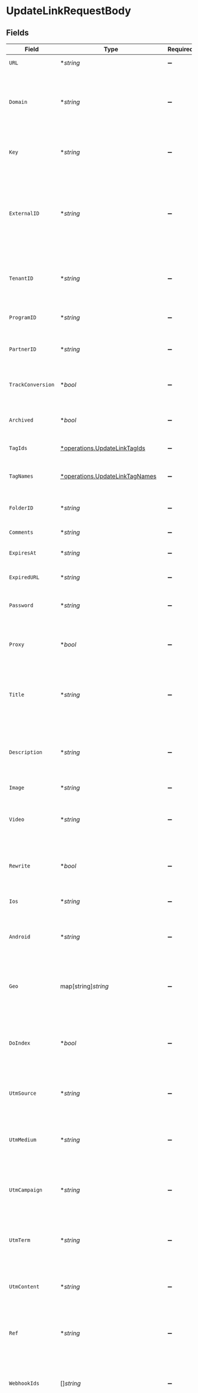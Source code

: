 # UpdateLinkRequestBody


## Fields

| Field                                                                                                                                                                                                                                                      | Type                                                                                                                                                                                                                                                       | Required                                                                                                                                                                                                                                                   | Description                                                                                                                                                                                                                                                | Example                                                                                                                                                                                                                                                    |
| ---------------------------------------------------------------------------------------------------------------------------------------------------------------------------------------------------------------------------------------------------------- | ---------------------------------------------------------------------------------------------------------------------------------------------------------------------------------------------------------------------------------------------------------- | ---------------------------------------------------------------------------------------------------------------------------------------------------------------------------------------------------------------------------------------------------------- | ---------------------------------------------------------------------------------------------------------------------------------------------------------------------------------------------------------------------------------------------------------- | ---------------------------------------------------------------------------------------------------------------------------------------------------------------------------------------------------------------------------------------------------------- |
| `URL`                                                                                                                                                                                                                                                      | **string*                                                                                                                                                                                                                                                  | :heavy_minus_sign:                                                                                                                                                                                                                                         | The destination URL of the short link.                                                                                                                                                                                                                     | https://google.com                                                                                                                                                                                                                                         |
| `Domain`                                                                                                                                                                                                                                                   | **string*                                                                                                                                                                                                                                                  | :heavy_minus_sign:                                                                                                                                                                                                                                         | The domain of the short link. If not provided, the primary domain for the workspace will be used (or `dub.sh` if the workspace has no domains).                                                                                                            |                                                                                                                                                                                                                                                            |
| `Key`                                                                                                                                                                                                                                                      | **string*                                                                                                                                                                                                                                                  | :heavy_minus_sign:                                                                                                                                                                                                                                         | The short link slug. If not provided, a random 7-character slug will be generated.                                                                                                                                                                         |                                                                                                                                                                                                                                                            |
| `ExternalID`                                                                                                                                                                                                                                               | **string*                                                                                                                                                                                                                                                  | :heavy_minus_sign:                                                                                                                                                                                                                                         | The ID of the link in your database. If set, it can be used to identify the link in future API requests (must be prefixed with 'ext_' when passed as a query parameter). This key is unique across your workspace.                                         | 123456                                                                                                                                                                                                                                                     |
| `TenantID`                                                                                                                                                                                                                                                 | **string*                                                                                                                                                                                                                                                  | :heavy_minus_sign:                                                                                                                                                                                                                                         | The ID of the tenant that created the link inside your system. If set, it can be used to fetch all links for a tenant.                                                                                                                                     |                                                                                                                                                                                                                                                            |
| `ProgramID`                                                                                                                                                                                                                                                | **string*                                                                                                                                                                                                                                                  | :heavy_minus_sign:                                                                                                                                                                                                                                         | The ID of the program the short link is associated with.                                                                                                                                                                                                   |                                                                                                                                                                                                                                                            |
| `PartnerID`                                                                                                                                                                                                                                                | **string*                                                                                                                                                                                                                                                  | :heavy_minus_sign:                                                                                                                                                                                                                                         | The ID of the partner the short link is associated with.                                                                                                                                                                                                   |                                                                                                                                                                                                                                                            |
| `TrackConversion`                                                                                                                                                                                                                                          | **bool*                                                                                                                                                                                                                                                    | :heavy_minus_sign:                                                                                                                                                                                                                                         | Whether to track conversions for the short link. Defaults to `false` if not provided.                                                                                                                                                                      |                                                                                                                                                                                                                                                            |
| `Archived`                                                                                                                                                                                                                                                 | **bool*                                                                                                                                                                                                                                                    | :heavy_minus_sign:                                                                                                                                                                                                                                         | Whether the short link is archived. Defaults to `false` if not provided.                                                                                                                                                                                   |                                                                                                                                                                                                                                                            |
| `TagIds`                                                                                                                                                                                                                                                   | [*operations.UpdateLinkTagIds](../../models/operations/updatelinktagids.md)                                                                                                                                                                                | :heavy_minus_sign:                                                                                                                                                                                                                                         | The unique IDs of the tags assigned to the short link.                                                                                                                                                                                                     | [<br/>"clux0rgak00011..."<br/>]                                                                                                                                                                                                                            |
| `TagNames`                                                                                                                                                                                                                                                 | [*operations.UpdateLinkTagNames](../../models/operations/updatelinktagnames.md)                                                                                                                                                                            | :heavy_minus_sign:                                                                                                                                                                                                                                         | The unique name of the tags assigned to the short link (case insensitive).                                                                                                                                                                                 |                                                                                                                                                                                                                                                            |
| `FolderID`                                                                                                                                                                                                                                                 | **string*                                                                                                                                                                                                                                                  | :heavy_minus_sign:                                                                                                                                                                                                                                         | The unique ID existing folder to assign the short link to.                                                                                                                                                                                                 |                                                                                                                                                                                                                                                            |
| `Comments`                                                                                                                                                                                                                                                 | **string*                                                                                                                                                                                                                                                  | :heavy_minus_sign:                                                                                                                                                                                                                                         | The comments for the short link.                                                                                                                                                                                                                           |                                                                                                                                                                                                                                                            |
| `ExpiresAt`                                                                                                                                                                                                                                                | **string*                                                                                                                                                                                                                                                  | :heavy_minus_sign:                                                                                                                                                                                                                                         | The date and time when the short link will expire at.                                                                                                                                                                                                      |                                                                                                                                                                                                                                                            |
| `ExpiredURL`                                                                                                                                                                                                                                               | **string*                                                                                                                                                                                                                                                  | :heavy_minus_sign:                                                                                                                                                                                                                                         | The URL to redirect to when the short link has expired.                                                                                                                                                                                                    |                                                                                                                                                                                                                                                            |
| `Password`                                                                                                                                                                                                                                                 | **string*                                                                                                                                                                                                                                                  | :heavy_minus_sign:                                                                                                                                                                                                                                         | The password required to access the destination URL of the short link.                                                                                                                                                                                     |                                                                                                                                                                                                                                                            |
| `Proxy`                                                                                                                                                                                                                                                    | **bool*                                                                                                                                                                                                                                                    | :heavy_minus_sign:                                                                                                                                                                                                                                         | Whether the short link uses Custom Link Previews feature. Defaults to `false` if not provided.                                                                                                                                                             |                                                                                                                                                                                                                                                            |
| `Title`                                                                                                                                                                                                                                                    | **string*                                                                                                                                                                                                                                                  | :heavy_minus_sign:                                                                                                                                                                                                                                         | The custom link preview title (og:title). Will be used for Custom Link Previews if `proxy` is true. Learn more: https://d.to/og                                                                                                                            |                                                                                                                                                                                                                                                            |
| `Description`                                                                                                                                                                                                                                              | **string*                                                                                                                                                                                                                                                  | :heavy_minus_sign:                                                                                                                                                                                                                                         | The custom link preview description (og:description). Will be used for Custom Link Previews if `proxy` is true. Learn more: https://d.to/og                                                                                                                |                                                                                                                                                                                                                                                            |
| `Image`                                                                                                                                                                                                                                                    | **string*                                                                                                                                                                                                                                                  | :heavy_minus_sign:                                                                                                                                                                                                                                         | N/A                                                                                                                                                                                                                                                        |                                                                                                                                                                                                                                                            |
| `Video`                                                                                                                                                                                                                                                    | **string*                                                                                                                                                                                                                                                  | :heavy_minus_sign:                                                                                                                                                                                                                                         | The custom link preview video (og:video). Will be used for Custom Link Previews if `proxy` is true. Learn more: https://d.to/og                                                                                                                            |                                                                                                                                                                                                                                                            |
| `Rewrite`                                                                                                                                                                                                                                                  | **bool*                                                                                                                                                                                                                                                    | :heavy_minus_sign:                                                                                                                                                                                                                                         | Whether the short link uses link cloaking. Defaults to `false` if not provided.                                                                                                                                                                            |                                                                                                                                                                                                                                                            |
| `Ios`                                                                                                                                                                                                                                                      | **string*                                                                                                                                                                                                                                                  | :heavy_minus_sign:                                                                                                                                                                                                                                         | The iOS destination URL for the short link for iOS device targeting.                                                                                                                                                                                       |                                                                                                                                                                                                                                                            |
| `Android`                                                                                                                                                                                                                                                  | **string*                                                                                                                                                                                                                                                  | :heavy_minus_sign:                                                                                                                                                                                                                                         | The Android destination URL for the short link for Android device targeting.                                                                                                                                                                               |                                                                                                                                                                                                                                                            |
| `Geo`                                                                                                                                                                                                                                                      | map[string]*string*                                                                                                                                                                                                                                        | :heavy_minus_sign:                                                                                                                                                                                                                                         | Geo targeting information for the short link in JSON format `{[COUNTRY]: https://example.com }`. See https://d.to/geo for more information.                                                                                                                |                                                                                                                                                                                                                                                            |
| `DoIndex`                                                                                                                                                                                                                                                  | **bool*                                                                                                                                                                                                                                                    | :heavy_minus_sign:                                                                                                                                                                                                                                         | Allow search engines to index your short link. Defaults to `false` if not provided. Learn more: https://d.to/noindex                                                                                                                                       |                                                                                                                                                                                                                                                            |
| `UtmSource`                                                                                                                                                                                                                                                | **string*                                                                                                                                                                                                                                                  | :heavy_minus_sign:                                                                                                                                                                                                                                         | The UTM source of the short link. If set, this will populate or override the UTM source in the destination URL.                                                                                                                                            |                                                                                                                                                                                                                                                            |
| `UtmMedium`                                                                                                                                                                                                                                                | **string*                                                                                                                                                                                                                                                  | :heavy_minus_sign:                                                                                                                                                                                                                                         | The UTM medium of the short link. If set, this will populate or override the UTM medium in the destination URL.                                                                                                                                            |                                                                                                                                                                                                                                                            |
| `UtmCampaign`                                                                                                                                                                                                                                              | **string*                                                                                                                                                                                                                                                  | :heavy_minus_sign:                                                                                                                                                                                                                                         | The UTM campaign of the short link. If set, this will populate or override the UTM campaign in the destination URL.                                                                                                                                        |                                                                                                                                                                                                                                                            |
| `UtmTerm`                                                                                                                                                                                                                                                  | **string*                                                                                                                                                                                                                                                  | :heavy_minus_sign:                                                                                                                                                                                                                                         | The UTM term of the short link. If set, this will populate or override the UTM term in the destination URL.                                                                                                                                                |                                                                                                                                                                                                                                                            |
| `UtmContent`                                                                                                                                                                                                                                               | **string*                                                                                                                                                                                                                                                  | :heavy_minus_sign:                                                                                                                                                                                                                                         | The UTM content of the short link. If set, this will populate or override the UTM content in the destination URL.                                                                                                                                          |                                                                                                                                                                                                                                                            |
| `Ref`                                                                                                                                                                                                                                                      | **string*                                                                                                                                                                                                                                                  | :heavy_minus_sign:                                                                                                                                                                                                                                         | The referral tag of the short link. If set, this will populate or override the `ref` query parameter in the destination URL.                                                                                                                               |                                                                                                                                                                                                                                                            |
| `WebhookIds`                                                                                                                                                                                                                                               | []*string*                                                                                                                                                                                                                                                 | :heavy_minus_sign:                                                                                                                                                                                                                                         | An array of webhook IDs to trigger when the link is clicked. These webhooks will receive click event data.                                                                                                                                                 |                                                                                                                                                                                                                                                            |
| `TestVariants`                                                                                                                                                                                                                                             | [][operations.UpdateLinkTestVariants](../../models/operations/updatelinktestvariants.md)                                                                                                                                                                   | :heavy_minus_sign:                                                                                                                                                                                                                                         | An array of A/B test URLs and the percentage of traffic to send to each URL.                                                                                                                                                                               | [<br/>{<br/>"url": "https://example.com/variant-1",<br/>"percentage": 50<br/>},<br/>{<br/>"url": "https://example.com/variant-2",<br/>"percentage": 50<br/>}<br/>]                                                                                         |
| `TestStartedAt`                                                                                                                                                                                                                                            | **string*                                                                                                                                                                                                                                                  | :heavy_minus_sign:                                                                                                                                                                                                                                         | The date and time when the tests started.                                                                                                                                                                                                                  |                                                                                                                                                                                                                                                            |
| `TestCompletedAt`                                                                                                                                                                                                                                          | **string*                                                                                                                                                                                                                                                  | :heavy_minus_sign:                                                                                                                                                                                                                                         | The date and time when the tests were or will be completed.                                                                                                                                                                                                |                                                                                                                                                                                                                                                            |
| ~~`PublicStats`~~                                                                                                                                                                                                                                          | **bool*                                                                                                                                                                                                                                                    | :heavy_minus_sign:                                                                                                                                                                                                                                         | : warning: ** DEPRECATED **: This will be removed in a future release, please migrate away from it as soon as possible.<br/><br/>Deprecated: Use `dashboard` instead. Whether the short link's stats are publicly accessible. Defaults to `false` if not provided. |                                                                                                                                                                                                                                                            |
| ~~`TagID`~~                                                                                                                                                                                                                                                | **string*                                                                                                                                                                                                                                                  | :heavy_minus_sign:                                                                                                                                                                                                                                         | : warning: ** DEPRECATED **: This will be removed in a future release, please migrate away from it as soon as possible.<br/><br/>Deprecated: Use `tagIds` instead. The unique ID of the tag assigned to the short link.                                    |                                                                                                                                                                                                                                                            |